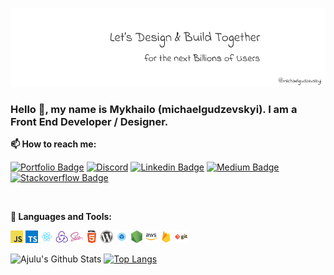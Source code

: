 ![Imgur Image](https://github.com/michaelgudzevskyi/michaelgudzevskyi/blob/main/Group%205.png)

### Hello 👋, my name is Mykhailo (michaelgudzevskyi). I am a Front End Developer / Designer. 

**📫 How to reach me:**
<br />

[![Portfolio Badge](https://img.shields.io/badge/Website-michaelgudzevskyi.com-black)](https://michaelgudzevskyi.com)
[![Discord](https://img.shields.io/discord/591914197219016707.svg?label=&logo=discord&logoColor=ffffff&color=7389D8&labelColor=6A7EC2)](https://discord.gg/MBP4bDw9)
[![Linkedin Badge](https://img.shields.io/badge/-LinkedIn-blue?style=flat-square&logo=Linkedin&logoColor=white&link=https://www.linkedin.com/in/michaelgudzevskyi/)](https://www.linkedin.com/in/michaelgudzevskyi/) 
[![Medium Badge](https://img.shields.io/badge/-Medium-292929?style=flat-square&labelColor=292929&logo=Medium&link=https://medium.com/@michaelgudzevskyi/)](https://medium.com/@michaelgudzevskyi/)
[![Stackoverflow Badge](https://img.shields.io/badge/-Stackoverflow-4CA143?style=flat-square&logo=Stackoverflow&logoColor=white&link=https://stackoverflow.com/story/michaelgudzevskyi?tab=profile)](https://stackoverflow.com/story/michaelgudzevskyi?tab=profile)
 
<br />


**🔭 Languages and Tools:**

<code><img height="20" src="https://raw.githubusercontent.com/github/explore/80688e429a7d4ef2fca1e82350fe8e3517d3494d/topics/javascript/javascript.png"></code>
<code><img height="20" src="https://raw.githubusercontent.com/github/explore/80688e429a7d4ef2fca1e82350fe8e3517d3494d/topics/typescript/typescript.png"></code>
<code><img height="20" src="https://raw.githubusercontent.com/github/explore/80688e429a7d4ef2fca1e82350fe8e3517d3494d/topics/react/react.png"></code>
<code><img height="20" src="https://raw.githubusercontent.com/github/explore/80688e429a7d4ef2fca1e82350fe8e3517d3494d/topics/redux/redux.png"></code>
<code><img height="20" src="https://raw.githubusercontent.com/github/explore/80688e429a7d4ef2fca1e82350fe8e3517d3494d/topics/sass/sass.png"></code>
<code><img height="20" src="https://raw.githubusercontent.com/github/explore/80688e429a7d4ef2fca1e82350fe8e3517d3494d/topics/html/html.png"></code>
<code><img height="20" src="https://raw.githubusercontent.com/github/explore/80688e429a7d4ef2fca1e82350fe8e3517d3494d/topics/wordpress/wordpress.png"></code>
<code><img height="20" src="https://raw.githubusercontent.com/github/explore/80688e429a7d4ef2fca1e82350fe8e3517d3494d/topics/webpack/webpack.png"></code>
<code><img height="20" src="https://raw.githubusercontent.com/github/explore/80688e429a7d4ef2fca1e82350fe8e3517d3494d/topics/nodejs/nodejs.png"></code>
<code><img height="20" src="https://raw.githubusercontent.com/github/explore/80688e429a7d4ef2fca1e82350fe8e3517d3494d/topics/aws/aws.png"></code>
<code><img height="20" src="https://raw.githubusercontent.com/github/explore/80688e429a7d4ef2fca1e82350fe8e3517d3494d/topics/firebase/firebase.png"></code>
<code><img height="20" src="https://raw.githubusercontent.com/github/explore/80688e429a7d4ef2fca1e82350fe8e3517d3494d/topics/git/git.png"></code>
<br />


 ![Ajulu's Github Stats](https://github-readme-stats.vercel.app/api?username=michaelgudzevskyi&show_icons=true&theme=radical)
[![Top Langs](https://github-readme-stats.vercel.app/api/top-langs/?username=michaelgudzevskyi&layout=compact&show_icons=true&theme=radical)](https://github.com/anuraghazra/github-readme-stats)

